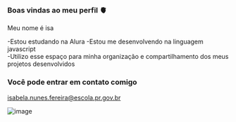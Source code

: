 ### Boas vindas ao meu perfil 🫀

Meu nome é isa

-Estou estudando na Alura
-Estou me desenvolvendo na linguagem javascript  
 -Utilizo esse espaço para minha organização e compartilhamento dos meus projetos desenvolvidos

 ### Você pode entrar em contato comigo

 isabela.nunes.fereira@escola.pr.gov.br

 

![image](https://github.com/isapintolina/isapintolina/assets/145453462/96863d9b-9a26-48ab-b689-958df1724761)

